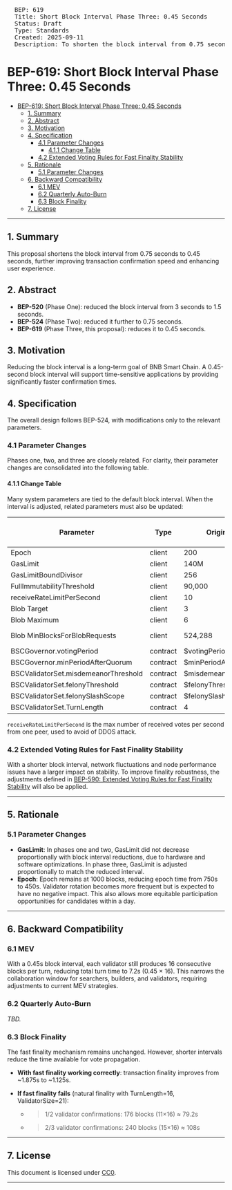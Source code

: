 <pre>
  BEP: 619
  Title: Short Block Interval Phase Three: 0.45 Seconds
  Status: Draft
  Type: Standards
  Created: 2025-09-11
  Description: To shorten the block interval from 0.75 seconds to 0.45 seconds.
</pre>

# BEP-619: Short Block Interval Phase Three: 0.45 Seconds
- [BEP-619: Short Block Interval Phase Three: 0.45 Seconds](#bep-619-short-block-interval-phase-three-045-seconds)
  - [1. Summary](#1-summary)
  - [2. Abstract](#2-abstract)
  - [3. Motivation](#3-motivation)
  - [4. Specification](#4-specification)
    - [4.1 Parameter Changes](#41-parameter-changes)
      - [4.1.1 Change Table](#411-change-table)
    - [4.2 Extended Voting Rules for Fast Finality Stability](#42-extended-voting-rules-for-fast-finality-stability)
  - [5. Rationale](#5-rationale)
    - [5.1 Parameter Changes](#51-parameter-changes)
  - [6. Backward Compatibility](#6-backward-compatibility)
    - [6.1 MEV](#61-mev)
    - [6.2 Quarterly Auto-Burn](#62-quarterly-auto-burn)
    - [6.3 Block Finality](#63-block-finality)
  - [7. License](#7-license)

---

## 1. Summary

This proposal shortens the block interval from 0.75 seconds to 0.45 seconds, further improving transaction confirmation speed and enhancing user experience.

## 2. Abstract

* **BEP-520** (Phase One): reduced the block interval from 3 seconds to 1.5 seconds.
* **BEP-524** (Phase Two): reduced it further to 0.75 seconds.
* **BEP-619** (Phase Three, this proposal): reduces it to 0.45 seconds.

## 3. Motivation

Reducing the block interval is a long-term goal of BNB Smart Chain. A 0.45-second block interval will support time-sensitive applications by providing significantly faster confirmation times.

## 4. Specification

The overall design follows BEP-524, with modifications only to the relevant parameters.

### 4.1 Parameter Changes

Phases one, two, and three are closely related. For clarity, their parameter changes are consolidated into the following table.

#### 4.1.1 Change Table

Many system parameters are tied to the default block interval. When the interval is adjusted, related parameters must also be updated:

| Parameter                            | Type     | Origin (3s)            | Phase One (1.5s) | Phase Two (0.75s) | Phase Three (0.45s) |
| ------------------------------------ | -------- | ---------------------- | ---------------- | ----------------- | ------------------- |
| Epoch                                | client   | 200                    | 500              | 1000              | 1000                |
| GasLimit                             | client   | 140M                   | 100M             | 75M               | 45M                 |
| GasLimitBoundDivisor                 | client   | 256                    | 1024             | 1024              | 1024                |
| FullImmutabilityThreshold            | client   | 90,000                 | 180,000          | 360,000           | 600,000             |
| receiveRateLimitPerSecond            | client   | 10                     | 20               | 40                | 68                  |
| Blob Target                          | client   | 3                      | 3                | 3                 | 3                   |
| Blob Maximum                         | client   | 6                      | 6                | 6                 | 6                   |
| Blob MinBlocksForBlobRequests        | client   | 524,288                | 1,048,576 (×2)   | 2,097,152 (×4)    | 3,495,254 (×3/0.45) |
| BSCGovernor.votingPeriod             | contract | \$votingPeriod         | ×2               | ×4                | ×(3/0.45)           |
| BSCGovernor.minPeriodAfterQuorum     | contract | \$minPeriodAfterQuorum | ×2               | ×4                | ×(3/0.45)           |
| BSCValidatorSet.misdemeanorThreshold | contract | \$misdemeanorThreshold | ×2               | ×4                | ×(3/0.45)           |
| BSCValidatorSet.felonyThreshold      | contract | \$felonyThreshold      | ×2               | ×4                | ×(3/0.45)           |
| BSCValidatorSet.felonySlashScope     | contract | \$felonySlashScope     | ×2               | ×4                | ×(3/0.45)           |
| BSCValidatorSet.TurnLength           | contract | 4                      | 8                | 16                | 16                  |

`receiveRateLimitPerSecond` is the max number of received votes per second from one peer, used to avoid of DDOS attack.

### 4.2 Extended Voting Rules for Fast Finality Stability

With a shorter block interval, network fluctuations and node performance issues have a larger impact on stability. To improve finality robustness, the adjustments defined in [BEP-590: Extended Voting Rules for Fast Finality Stability](https://github.com/bnb-chain/BEPs/pull/590/files) will also be applied.

---

## 5. Rationale

### 5.1 Parameter Changes

* **GasLimit**: In phases one and two, GasLimit did not decrease proportionally with block interval reductions, due to hardware and software optimizations. In phase three, GasLimit is adjusted proportionally to match the reduced interval.
* **Epoch**: Epoch remains at 1000 blocks, reducing epoch time from 750s to 450s. Validator rotation becomes more frequent but is expected to have no negative impact. This also allows more equitable participation opportunities for candidates within a day.

---

## 6. Backward Compatibility

### 6.1 MEV

With a 0.45s block interval, each validator still produces 16 consecutive blocks per turn, reducing total turn time to 7.2s (0.45 × 16). This narrows the collaboration window for searchers, builders, and validators, requiring adjustments to current MEV strategies.

### 6.2 Quarterly Auto-Burn

*TBD.*

### 6.3 Block Finality

The fast finality mechanism remains unchanged. However, shorter intervals reduce the time available for vote propagation.

* **With fast finality working correctly**: transaction finality improves from \~1.875s to \~1.125s.
* **If fast finality fails** (natural finality with TurnLength=16, ValidatorSize=21):

  * > 1/2 validator confirmations: 176 blocks (11×16) ≈ 79.2s
  * > 2/3 validator confirmations: 240 blocks (15×16) ≈ 108s

---

## 7. License

This document is licensed under [CC0](https://creativecommons.org/publicdomain/zero/1.0/).

---